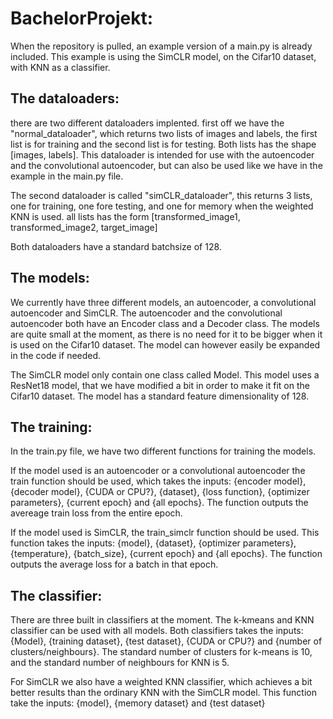 # BachelorProjekt:
When the repository is pulled, an example version of a main.py is already included. This example is using the SimCLR model, on the Cifar10 dataset, with KNN as a classifier.

## The dataloaders:
there are two different dataloaders implented.
first off we have the "normal_dataloader", which returns two lists of images and labels, the first list is for training and the second list is for testing. Both lists has the shape [images, labels]. This dataloader is intended for use with the autoencoder and the convolutional autoencoder, but can also be used like we have in the example in the main.py file.

The second dataloader is called "simCLR_dataloader", this returns 3 lists, one for training, one fore testing, and one for memory when the weighted KNN is used. all lists has the form [transformed_image1, transformed_image2, target_image]

Both dataloaders have a standard batchsize of 128.

## The models:
We currently have three different models, an autoencoder, a convolutional autoencoder and SimCLR. The autoencoder and the convolutional autoencoder both have an Encoder class and a Decoder class. The models are quite small at the moment, as there is no need for it to be bigger when it is used on the Cifar10 dataset. The model can however easily be expanded in the code if needed.

The SimCLR model only contain one class called Model. This model uses a ResNet18 model, that we have modified a bit in order to make it fit on the Cifar10 dataset. The model has a standard feature dimensionality of 128.

## The training:
In the train.py file, we have two different functions for training the models.

If the model used is an autoencoder or a convolutional autoencoder the train function should be used, which takes the inputs: {encoder model}, {decoder model}, {CUDA or CPU?}, {dataset}, {loss function}, {optimizer parameters}, {current epoch} and {all epochs}. The function outputs the avereage train loss from the entire epoch.

If the model used is SimCLR, the train_simclr function should be used. This function takes the inputs: {model}, {dataset}, {optimizer parameters}, {temperature},  {batch_size}, {current epoch} and {all epochs}. The function outputs the average loss for a batch in that epoch.

## The classifier:
There are three built in classifiers at the moment. The k-kmeans and KNN classifier can be used with all models.
Both classifiers takes the inputs: {Model}, {training dataset}, {test dataset}, {CUDA or CPU?} and {number of clusters/neighbours}. The standard number of clusters for k-means is 10, and the standard number of neighbours for KNN is 5.

For SimCLR we also have a weighted KNN classifier, which achieves a bit better results than the ordinary KNN with the SimCLR model. This function take the inputs: {model}, {memory dataset} and {test dataset}
